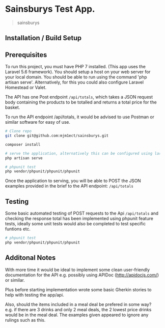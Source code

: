 # Sainsburys Test App.

> sainsburys

## Installation / Build Setup

## Prerequisites
To run this project, you must have PHP 7 installed. (This app uses the Laravel 5.6 framework).
You should setup a host on your web server for your local domain. You should be able to run using the command 'php artisan serve'. Alternatively, for this you could also configure Laravel Homestead or Valet.

The API has one Post endpoint ```/api/totals```, which takes a JSON request body containing the products to be totalled and returns a total price for the basket.

To run the API endpoint /api/totals, it would be advised to use Postman or similar software for easy of use.

``` bash
# Clone repo
git clone git@github.com:mjm1ect/sainsburys.git

composer install

# serve the application, alternatively this can be configured using laravel Homestead or Valet.
php artisan serve

# phpunit test
php vendor/phpunit/phpunit/phpunit
```

Once the application to serving, you will be able to POST the JSON examples provided in the brief to the API endpoint: ```/api/totals```

## Testing
Some basic automated testing of POST requests to the Api ```/api/totals``` and checking the response total has been implemented using phpunit feature tests, ideally some unit tests would also be completed to test specific funtions etc.

``` bash
# phpunit test
php vendor/phpunit/phpunit/phpunit
```

## Additonal Notes
With more time it would be ideal to implement some clean user-friendly documentation for the API e.g. possibly using APIDoc (http://apidocjs.com/) or similar.

Plus before starting implementation wrote some basic Gherkin stories to help with testing the app/api.

Also, should the items included in a meal deal be prefered in some way? e.g. if there are 3 drinks and only 2 meal deals, the 2 lowest price drinks would be in the meal deal. The examples given appeared to ignore any rulings such as this.



